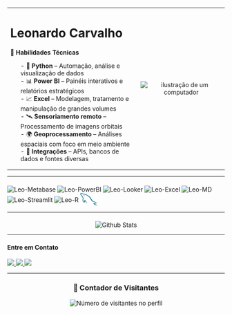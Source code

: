 <!-- Imagem e texto lado a lado -->
<table>
  <tr>
    <td valign="top" width="60%">
      <h1>Leonardo Carvalho</h1>
      <p><strong>🧠 Habilidades Técnicas</strong></p>
      <ul>
        - 🐍 <strong>Python</strong> – Automação, análise e visualização de dados <br>
        - 📊 <strong>Power BI</strong> – Painéis interativos e relatórios estratégicos <br>
        - 📈 <strong>Excel</strong> – Modelagem, tratamento e manipulação de grandes volumes <br>
        - 🛰️ <strong>Sensoriamento remoto</strong> – Processamento de imagens orbitais <br>
        - 🌍 <strong>Geoprocessamento</strong> – Análises espaciais com foco em meio ambiente <br>
        - 🔌 <strong>Integrações</strong> – APIs, bancos de dados e fontes diversas <br>
      </ul>
    </td>
    <td align="center" width="40%">
      <img 
        src="https://raw.githubusercontent.com/MicaelliMedeiros/micaellimedeiros/master/image/computer-illustration.png" 
        alt="ilustração de um computador" 
        width="250"
      />
    </td>
  </tr>
</table>

---

####  
<div style="display: inline_block">
  <img align="center" alt="Leo-Metabase" height="30" width="40" src="https://seeklogo.com/images/M/metabase-logo-37B674BDBD-seeklogo.com.png">
  <img align="center" alt="Leo-PowerBI" height="30" width="40" src="https://cdn.worldvectorlogo.com/logos/power-bi-1.svg">
  <img align="center" alt="Leo-Looker" height="30" width="40" src="https://cdn.worldvectorlogo.com/logos/looker.svg">
  <img align="center" alt="Leo-Excel" height="30" width="40" src="https://cdn.worldvectorlogo.com/logos/microsoft-excel-2013.svg">
  <img align="center" alt="Leo-MD" height="30" width="40" src="https://cdn.jsdelivr.net/gh/devicons/devicon/icons/markdown/markdown-original.svg">
  <img align="center" alt="Leo-Streamlit" height="30" width="40" src="https://streamlit.io/images/brand/streamlit-logo-sec
  <img align="center" alt="Leo-Python" height="30" width="40" src="https://raw.githubusercontent.com/devicons/devicon/master/icons/python/python-original.svg">
  <img align="center" alt="Leo-R" height="30" width="40" src="https://cdn.jsdelivr.net/gh/devicons/devicon/icons/rstudio/rstudio-original.svg">
  <img align="center" alt="Leo-MySQL" height="30" width="40" src="https://raw.githubusercontent.com/devicons/devicon/master/icons/mysql/mysql-original.svg">
  
</div>

---

#### 

<div align="center">
  <img src="https://github-readme-stats.vercel.app/api/top-langs/?username=l3omc&theme=dark&hide_border=false&include_all_commits=true&count_private=true&layout=compact" alt="Github Stats" />
  </div>

<!--
<div align = "left">
<a href="https://github.com/l3omc" title="Perfil">
  <img height="180em" src="https://github-readme-stats.vercel.app/api?username=l3omc&theme=dracula&show_icons=true" />
</a>
</div>  -->



---

####  Entre em Contato
<a href="https://instagram.com/leeo.carvalho" target="_blank">
    <img src="https://img.shields.io/badge/-Instagram-%23E4405F?style=for-the-badge&logo=instagram&logoColor=white" target="_blank">
  </a>
  <a href="mailto:leocarva95@gmail.com">
    <img src="https://img.shields.io/badge/-Gmail-%23333?style=for-the-badge&logo=gmail&logoColor=white" target="_blank">
  </a>
  <a href="https://www.linkedin.com/in/l3omc/" target="_blank">
    <img src="https://img.shields.io/badge/-LinkedIn-%230077B5?style=for-the-badge&logo=linkedin&logoColor=white" target="_blank">
  </a>
</div>

---

<div align="center">
  <h3><b>📍 Contador de Visitantes</b></h3>
  <img src="https://profile-counter.glitch.me/l3omc/count.svg" alt="Número de visitantes no perfil" />
</div>
